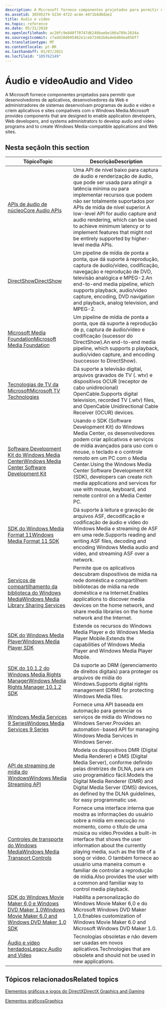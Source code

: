 ```yaml
---
description: A Microsoft fornece componentes projetados para permitir que desenvolvedores de aplicativos, desenvolvedores da Web e administradores de sistemas desenvolvam programas de áudio e vídeo e criem aplicativos e sites compatíveis com o Windows Media.
ms.assetid: 30595274-5234-4722-ac4e-4471b4d8dae2
title: Áudio e vídeo
ms.topic: reference
ms.date: 05/31/2018
ms.openlocfilehash: ac20fc9e840f70747d6240baebe166a789c2634a
ms.sourcegitcommit: c7add10d695482e1ceb72d62b8a4ebd84ea050f7
ms.translationtype: MT
ms.contentlocale: pt-BR
ms.lasthandoff: 01/07/2021
ms.locfileid: "105762149"
---
```

# <a name="audio-and-video"></a><span data-ttu-id="319d1-103">Áudio e vídeo</span><span class="sxs-lookup"><span data-stu-id="319d1-103">Audio and Video</span></span>

<span data-ttu-id="319d1-104">A Microsoft fornece componentes projetados para permitir que desenvolvedores de aplicativos, desenvolvedores da Web e administradores de sistemas desenvolvam programas de áudio e vídeo e criem aplicativos e sites compatíveis com o Windows Media.</span><span class="sxs-lookup"><span data-stu-id="319d1-104">Microsoft provides components that are designed to enable application developers, Web developers, and systems administrators to develop audio and video programs and to create Windows Media-compatible applications and Web sites.</span></span>

## <a name="in-this-section"></a><span data-ttu-id="319d1-105">Nesta seção</span><span class="sxs-lookup"><span data-stu-id="319d1-105">In this section</span></span>



| <span data-ttu-id="319d1-106">Tópico</span><span class="sxs-lookup"><span data-stu-id="319d1-106">Topic</span></span>                                                                                                              | <span data-ttu-id="319d1-107">Descrição</span><span class="sxs-lookup"><span data-stu-id="319d1-107">Description</span></span>                                                                                                                                                                                                                        |
|--------------------------------------------------------------------------------------------------------------------|------------------------------------------------------------------------------------------------------------------------------------------------------------------------------------------------------------------------------------|
| [<span data-ttu-id="319d1-108">APIs de áudio de núcleo</span><span class="sxs-lookup"><span data-stu-id="319d1-108">Core Audio APIs</span></span>](./coreaudio/core-audio-apis-in-windows-vista.md)<br/>                                           | <span data-ttu-id="319d1-109">Uma API de nível baixo para captura de áudio e renderização de áudio, que pode ser usada para atingir a latência mínima ou para implementar recursos que podem não ser totalmente suportados por APIs de mídia de nível superior.</span><span class="sxs-lookup"><span data-stu-id="319d1-109">A low-level API for audio capture and audio rendering, which can be used to achieve minimum latency or to implement features that might not be entirely supported by higher-level media APIs.</span></span><br/>                           |
| [<span data-ttu-id="319d1-110">DirectShow</span><span class="sxs-lookup"><span data-stu-id="319d1-110">DirectShow</span></span>](./directshow/directshow.md)<br/>                                                                          | <span data-ttu-id="319d1-111">Um pipeline de mídia de ponta a ponta, que dá suporte à reprodução, captura de áudio/vídeo, codificação, navegação e reprodução de DVD, televisão analógica e MPEG-2.</span><span class="sxs-lookup"><span data-stu-id="319d1-111">An end-to-end media pipeline, which supports playback, audio/video capture, encoding, DVD navigation and playback, analog television, and MPEG-2.</span></span><br/>                                                                       |
| [<span data-ttu-id="319d1-112">Microsoft Media Foundation</span><span class="sxs-lookup"><span data-stu-id="319d1-112">Microsoft Media Foundation</span></span>](./medfound/microsoft-media-foundation-sdk.md)<br/>                                         | <span data-ttu-id="319d1-113">Um pipeline de mídia de ponta a ponta, que dá suporte à reprodução de p, captura de áudio/vídeo e codificação (sucessor do DirectShow).</span><span class="sxs-lookup"><span data-stu-id="319d1-113">An end-to-end media pipeline, which supports p playback, audio/video capture, and encoding (successor to DirectShow).</span></span><br/>                                                                                                   |
| [<span data-ttu-id="319d1-114">Tecnologias de TV da Microsoft</span><span class="sxs-lookup"><span data-stu-id="319d1-114">Microsoft TV Technologies</span></span>](/previous-versions/windows/desktop/mstv/microsoft-tv-technologies-portal)<br/>                                      | <span data-ttu-id="319d1-115">Dá suporte a televisão digital, arquivos gravados de TV (. wtv) e dispositivos OCUR (receptor de cabo unidirecional) OpenCable.</span><span class="sxs-lookup"><span data-stu-id="319d1-115">Supports digital television, recorded TV (.wtv) files, and OpenCable Unidirectional Cable Receiver (OCUR) devices.</span></span><br/>                                                                                                      |
| <span data-ttu-id="319d1-116">[Software Development Kit do Windows Media Center](/previous-versions/aa286546(v=msdn.10))</span><span class="sxs-lookup"><span data-stu-id="319d1-116">[Windows Media Center Software Development Kit](/previous-versions/aa286546(v=msdn.10))</span></span><br/>                                          | <span data-ttu-id="319d1-117">Usando o SDK (Software Development Kit) do Windows Media Center, os desenvolvedores podem criar aplicativos e serviços de mídia avançados para uso com o mouse, o teclado e o controle remoto em um PC com o Media Center.</span><span class="sxs-lookup"><span data-stu-id="319d1-117">Using the Windows Media Center Software Development Kit (SDK), developers can create rich media applications and services for use with mouse, keyboard, and remote control on a Media Center PC.</span></span><br/>                        |
| [<span data-ttu-id="319d1-118">SDK do Windows Media Format 11</span><span class="sxs-lookup"><span data-stu-id="319d1-118">Windows Media Format 11 SDK</span></span>](./wmformat/windows-media-format-11-sdk.md)<br/>                                     | <span data-ttu-id="319d1-119">Dá suporte à leitura e gravação de arquivos ASF, decodificação e codificação de áudio e vídeo do Windows Media e streaming de ASF em uma rede.</span><span class="sxs-lookup"><span data-stu-id="319d1-119">Supports reading and writing ASF files, decoding and encoding Windows Media audio and video, and streaming ASF over a network.</span></span><br/>                                                                                          |
| [<span data-ttu-id="319d1-120">Serviços de compartilhamento da biblioteca do Windows Media</span><span class="sxs-lookup"><span data-stu-id="319d1-120">Windows Media Library Sharing Services</span></span>](/previous-versions/windows/desktop/wmlss/windowsmedialibrarysharingservicesportal)<br/>                | <span data-ttu-id="319d1-121">Permite que os aplicativos descubram dispositivos de mídia na rede doméstica e compartilhem bibliotecas de mídia na rede doméstica e na Internet.</span><span class="sxs-lookup"><span data-stu-id="319d1-121">Enables applications to discover media devices on the home network, and share media libraries on the home network and the Internet.</span></span><br/>                                                                                     |
| [<span data-ttu-id="319d1-122">SDK do Windows Media Player</span><span class="sxs-lookup"><span data-stu-id="319d1-122">Windows Media Player SDK</span></span>](./wmp/windows-media-player-sdk.md)<br/>                                                | <span data-ttu-id="319d1-123">Estende os recursos do Windows Media Player e do Windows Media Player Mobile.</span><span class="sxs-lookup"><span data-stu-id="319d1-123">Extends the capabilities of Windows Media Player and Windows Media Player Mobile.</span></span><br/>                                                                                                                                       |
| <span data-ttu-id="319d1-124">[SDK do 10.1.2 do Windows Media Rights Manager](/previous-versions//bb649422(v=vs.85))</span><span class="sxs-lookup"><span data-stu-id="319d1-124">[Windows Media Rights Manager 10.1.2 SDK](/previous-versions//bb649422(v=vs.85))</span></span><br/> | <span data-ttu-id="319d1-125">Dá suporte ao DRM (gerenciamento de direitos digitais) para proteger os arquivos de mídia do Windows.</span><span class="sxs-lookup"><span data-stu-id="319d1-125">Supports digital rights management (DRM) for protecting Windows Media files.</span></span><br/>                                                                                                                                            |
| <span data-ttu-id="319d1-126">[Windows Media Services 9 Series](/previous-versions/windows/desktop/dd873819(v=vs.85))</span><span class="sxs-lookup"><span data-stu-id="319d1-126">[Windows Media Services 9 Series](/previous-versions/windows/desktop/dd873819(v=vs.85))</span></span><br/>                                 | <span data-ttu-id="319d1-127">Fornece uma API baseada em automação para gerenciar os serviços de mídia do Windows no Windows Server.</span><span class="sxs-lookup"><span data-stu-id="319d1-127">Provides an automation-based API for managing Windows Media Services in Windows Server.</span></span><br/>                                                                                                                                 |
| [<span data-ttu-id="319d1-128">API de streaming de mídia do Windows</span><span class="sxs-lookup"><span data-stu-id="319d1-128">Windows Media Streaming API</span></span>](./mediastreaming/media-streaming-api-portal.md)<br/>                                | <span data-ttu-id="319d1-129">Modela os dispositivos DMR (Digital Media Renderer) e DMS (Digital Media Server), conforme definido pelas diretrizes de DLNA, para um uso programático fácil.</span><span class="sxs-lookup"><span data-stu-id="319d1-129">Models the Digital Media Renderer (DMR) and Digital Media Server (DMS) devices, as defined by the DLNA guidelines, for easy programmatic use.</span></span><br/>                                                                           |
| [<span data-ttu-id="319d1-130">Controles de transporte do Windows Media</span><span class="sxs-lookup"><span data-stu-id="319d1-130">Windows Media Transport Controls</span></span>](/previous-versions/windows/desktop/mediatransport/media-transport-controls-portal)<br/>                      | <span data-ttu-id="319d1-131">Fornece uma interface interna que mostra as informações do usuário sobre a mídia em execução no momento, como o título de uma música ou vídeo.</span><span class="sxs-lookup"><span data-stu-id="319d1-131">Provides a built-in interface that shows the user information about the currently playing media, such as the title of a song or video.</span></span> <span data-ttu-id="319d1-132">O também fornece ao usuário uma maneira comum e familiar de controlar a reprodução de mídia.</span><span class="sxs-lookup"><span data-stu-id="319d1-132">Also provides the user with a common and familiar way to control media playback.</span></span><br/> |
| [<span data-ttu-id="319d1-133">SDK do Windows Movie Maker 6,0 e Windows DVD Maker 1,0</span><span class="sxs-lookup"><span data-stu-id="319d1-133">Windows Movie Maker 6.0 and Windows DVD Maker 1.0 SDK</span></span>](/previous-versions/windows/desktop/wmmdvdm/windows-movie-maker-6-0-and-windows-dvd-maker-1-0-sdk)<br/>     | <span data-ttu-id="319d1-134">Habilita a personalização do Windows Movie Maker 6,0 e do Microsoft Windows DVD Maker 1,0.</span><span class="sxs-lookup"><span data-stu-id="319d1-134">Enables customization of Windows Movie Maker 6.0 and Microsoft Windows DVD Maker 1.0.</span></span><br/>                                                                                                                                   |
| [<span data-ttu-id="319d1-135">Áudio e vídeo herdados</span><span class="sxs-lookup"><span data-stu-id="319d1-135">Legacy Audio and Video</span></span>](/windows-hardware/drivers/audio/legacy-audio-interfaces)<br/>                                                    | <span data-ttu-id="319d1-136">Tecnologias obsoletas e não devem ser usadas em novos aplicativos.</span><span class="sxs-lookup"><span data-stu-id="319d1-136">Technologies that are obsolete and should not be used in new applications.</span></span><br/>                                                                                                                                              |



 

## <a name="related-topics"></a><span data-ttu-id="319d1-137">Tópicos relacionados</span><span class="sxs-lookup"><span data-stu-id="319d1-137">Related topics</span></span>

<dl> <dt>

[<span data-ttu-id="319d1-138">Elementos gráficos e jogos do DirectX</span><span class="sxs-lookup"><span data-stu-id="319d1-138">DirectX Graphics and Gaming</span></span>](./directx.md)
</dt> <dt>

[<span data-ttu-id="319d1-139">Elementos gráficos</span><span class="sxs-lookup"><span data-stu-id="319d1-139">Graphics</span></span>](./graphics-and-multimedia.md)
</dt> </dl>

 

